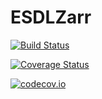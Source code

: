 # ESDLZarr

[![Build Status](https://travis-ci.org/meggart/ESDLZarr.jl.svg?branch=master)](https://travis-ci.org/meggart/ESDLZarr.jl)

[![Coverage Status](https://coveralls.io/repos/meggart/ESDLZarr.jl/badge.svg?branch=master&service=github)](https://coveralls.io/github/meggart/ESDLZarr.jl?branch=master)

[![codecov.io](http://codecov.io/github/meggart/ESDLZarr.jl/coverage.svg?branch=master)](http://codecov.io/github/meggart/ESDLZarr.jl?branch=master)
